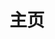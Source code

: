 ---
home: true
icon: home
title: 主页
heroImage: /logo.svg
bgImage: https://theme-hope-assets.vuejs.press/bg/6-light.svg
bgImageDark: https://theme-hope-assets.vuejs.press/bg/6-dark.svg
bgImageStyle:
  background-attachment: fixed
heroText: 败犬的个人文档库
tagline: 记录技术理论以及项目方案的文档库.

features:
  - title: 前端
    icon: leaf
    details: 前端
    link: /dev/front-end.html

  - title: 后端
    icon: workingDirectory
    details: 后端
    link: /dev/back-end.html

  - title: 运维
    icon: animation
    details: 运维
    link: /ops/ops.html

  - title: 项目
    icon: animation
    details: 项目
    link: /animate/gcAnimate.html

copyright: false
footer: 使用 <a href="https://theme-hope.vuejs.press/zh/" target="_blank">VuePress Theme Hope</a> 主题 | MIT 协议, 版权所有 © 2019-present Mr.Hope
#footer: 使用 <a href="https://theme-hope.vuejs.press/zh/" target="_blank">VuePress Theme Hope</a> 主题 | MIT 协议, 版权所有 © 2019-present Mr.Hope
---
